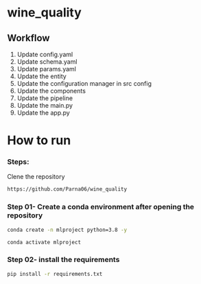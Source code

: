# wine_quality

## Workflow

1. Update config.yaml
2. Update schema.yaml
3. Update params.yaml
4. Update the entity
5. Update the configuration manager in src config
6. Update the components
7. Update the pipeline
8. Update the main.py
9. Update the app.py


# How to run
### Steps:

Clene the repository
```bash
https://github.com/Parna06/wine_quality
```
### Step 01- Create a conda environment after opening the repository

```bash
conda create -n mlproject python=3.8 -y
```

```bash
conda activate mlproject
```

### Step 02- install the requirements
```bash
pip install -r requirements.txt
```


